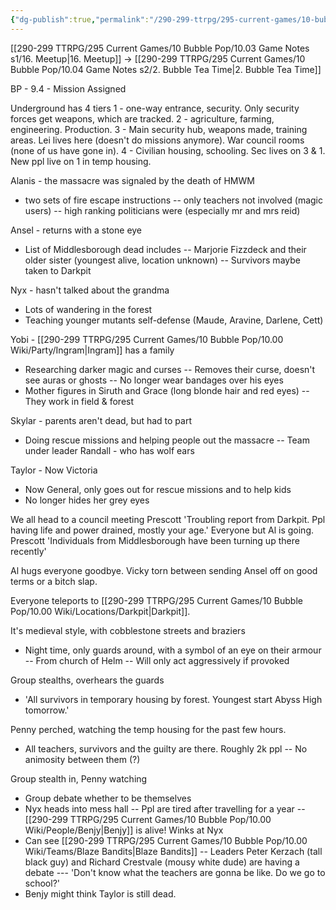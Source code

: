```yaml
---
{"dg-publish":true,"permalink":"/290-299-ttrpg/295-current-games/10-bubble-pop/10-04-game-notes-s2/1-mission-assigned/"}
---
```



[[290-299 TTRPG/295 Current Games/10 Bubble Pop/10.03 Game Notes s1/16. Meetup\|16. Meetup]] -> [[290-299 TTRPG/295 Current Games/10 Bubble Pop/10.04 Game Notes s2/2. Bubble Tea Time\|2. Bubble Tea Time]]

BP - 9.4 - Mission Assigned

Underground has 4 tiers
1 - one-way entrance, security. Only security forces get weapons, which are tracked.
2 - agriculture, farming, engineering. Production.
3 - Main security hub, weapons made, training areas. Lei lives here (doesn't do missions anymore). War council rooms (none of us have gone in).
4 - Civilian housing, schooling. 
Sec lives on 3 & 1. New ppl live on 1 in temp housing.

Alanis - the massacre was signaled by the death of HMWM
- two sets of fire escape instructions
-- only teachers not involved (magic users)
-- high ranking politicians were (especially mr and mrs reid)

Ansel - returns with a stone eye
- List of Middlesborough dead includes
-- Marjorie Fizzdeck and their older sister (youngest alive, location unknown)
-- Survivors maybe taken to Darkpit

Nyx - hasn't talked about the grandma
- Lots of wandering in the forest
- Teaching younger mutants self-defense (Maude, Aravine, Darlene, Cett)

Yobi - [[290-299 TTRPG/295 Current Games/10 Bubble Pop/10.00 Wiki/Party/Ingram\|Ingram]] has a family
- Researching darker magic and curses
-- Removes their curse, doesn't see auras or ghosts
-- No longer wear bandages over his eyes
- Mother figures in Siruth and Grace (long blonde hair and red eyes)
-- They work in field & forest

Skylar - parents aren't dead, but had to part
- Doing rescue missions and helping people out the massacre
-- Team under leader Randall - who has wolf ears

Taylor - Now Victoria
- Now General, only goes out for rescue missions and to help kids
- No longer hides her grey eyes

We all head to a council meeting
Prescott 'Troubling report from Darkpit. Ppl having life and power drained, mostly your age.'
Everyone but Al is going.
Prescott 'Individuals from Middlesborough have been turning up there recently'

Al hugs everyone goodbye.
Vicky torn between sending Ansel off on good terms or a bitch slap.

Everyone teleports to [[290-299 TTRPG/295 Current Games/10 Bubble Pop/10.00 Wiki/Locations/Darkpit\|Darkpit]].

It's medieval style, with cobblestone streets and braziers
- Night time, only guards around, with a symbol of an eye on their armour
-- From church of Helm
-- Will only act aggressively if provoked

Group stealths, overhears the guards
- 'All survivors in temporary housing by forest. Youngest start Abyss High tomorrow.'

Penny perched, watching the temp housing for the past few hours.
- All teachers, survivors and the guilty are there. Roughly 2k ppl
-- No animosity between them (?)

Group stealth in, Penny watching
- Group debate whether to be themselves
- Nyx heads into mess hall
-- Ppl are tired after travelling for a year
-- [[290-299 TTRPG/295 Current Games/10 Bubble Pop/10.00 Wiki/People/Benjy\|Benjy]] is alive! Winks at Nyx
- Can see [[290-299 TTRPG/295 Current Games/10 Bubble Pop/10.00 Wiki/Teams/Blaze Bandits\|Blaze Bandits]] 
-- Leaders Peter Kerzach (tall black guy) and Richard Crestvale (mousy white dude) are having a debate
--- 'Don't know what the teachers are gonna be like. Do we go to school?'
- Benjy might think Taylor is still dead.